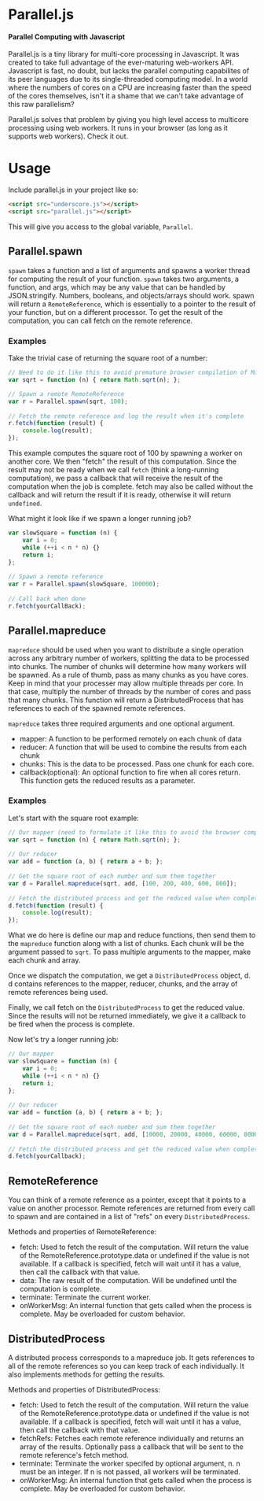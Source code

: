 Parallel.js
==============

#### Parallel Computing with Javascript

Parallel.js is a tiny library for multi-core processing in Javascript. It was created to take full advantage of the ever-maturing web-workers API. Javascript is fast, no doubt, but lacks the parallel computing capabilites of its peer languages due to its single-threaded computing model. In a world where the numbers of cores on a CPU are increasing faster than the speed of the cores themselves, isn't it a shame that we can't take advantage of this raw parallelism?

Parallel.js solves that problem by giving you high level access to multicore processing using web workers. It runs in your browser (as long as it supports web workers). Check it out.

# Usage

Include parallel.js in your project like so:

```html
<script src="underscore.js"></script>
<script src="parallel.js"></script>
```

This will give you access to the global variable, `Parallel`.

## Parallel.spawn

`spawn` takes a function and a list of arguments and spawns a worker thread for computing the result of your function. `spawn` takes two arguments, a function, and args, which may be any value that can be handled by JSON.stringify. Numbers, booleans, and objects/arrays should work. spawn will return a `RemoteReference`, which is essentially to a pointer to the result of your function, but on a different processor. To get the result of the computation, you can call fetch on the remote reference.

### Examples

Take the trivial case of returning the square root of a number:

```javascript
// Need to do it like this to avoid premature browser compilation of Math.sqrt
var sqrt = function (n) { return Math.sqrt(n); };

// Spawn a remote RemoteReference
var r = Parallel.spawn(sqrt, 100);
 
// Fetch the remote reference and log the result when it's complete
r.fetch(function (result) {
    console.log(result);
});
```

This example computes the square root of 100 by spawning a worker on another core. We then "fetch" the result of this computation. Since the result may not be ready when we call `fetch` (think a long-running computation), we pass a callback that will receive the result of the computation when the job is complete. fetch may also be called without the callback and will return the result if it is ready, otherwise it will return `undefined`.

What might it look like if we spawn a longer running job?

```javascript
var slowSquare = function (n) { 
    var i = 0; 
    while (++i < n * n) {}
    return i; 
};
 
// Spawn a remote reference
var r = Parallel.spawn(slowSquare, 100000);
 
// Call back when done
r.fetch(yourCallBack);
```

## Parallel.mapreduce

`mapreduce` should be used when you want to distribute a single operation across any arbitrary number of workers, splitting the data to be processed into chunks. The number of chunks will determine how many workers will be spawned. As a rule of thumb, pass as many chunks as you have cores. Keep in mind that your processer may allow multiple threads per core. In that case, multiply the number of threads by the number of cores and pass that many chunks. This function will return a DistributedProcess that has references to each of the spawned remote references.

`mapreduce` takes three required arguments and one optional argument.

- mapper: A function to be performed remotely on each chunk of data
- reducer: A function that will be used to combine the results from each chunk
- chunks: This is the data to be processed. Pass one chunk for each core.
- callback(optional): An optional function to fire when all cores return. This function gets the reduced results as a parameter.

### Examples

Let's start with the square root example:

```javascript
// Our mapper (need to formulate it like this to avoid the browser compiling Math.sqrt to native code)
var sqrt = function (n) { return Math.sqrt(n); };
 
// Our reducer
var add = function (a, b) { return a + b; };
 
// Get the square root of each number and sum them together
var d = Parallel.mapreduce(sqrt, add, [100, 200, 400, 600, 800]);
 
// Fetch the distributed process and get the reduced value when complete
d.fetch(function (result) {
    console.log(result);
});
```

What we do here is define our map and reduce functions, then send them to the `mapreduce` function along with a list of chunks. Each chunk will be the argument passed to `sqrt`. To pass multiple arguments to the mapper, make each chunk and array.

Once we dispatch the computation, we get a `DistributedProcess` object, d. d contains references to the mapper, reducer, chunks, and the array of remote references being used.

Finally, we call fetch on the `DistributedProcess` to get the reduced value. Since the results will not be returned immediately, we give it a callback to be fired when the process is complete.

Now let's try a longer running job:

```javascript
// Our mapper
var slowSquare = function (n) { 
    var i = 0; 
    while (++i < n * n) {}
    return i; 
};
 
// Our reducer
var add = function (a, b) { return a + b; };
 
// Get the square root of each number and sum them together
var d = Parallel.mapreduce(sqrt, add, [10000, 20000, 40000, 60000, 80000]);
 
// Fetch the distributed process and get the reduced value when complete
d.fetch(yourCallback);
```

## RemoteReference

You can think of a remote reference as a pointer, except that it points to a value on another processor. Remote references are returned from every call to spawn and are contained in a list of "refs" on every `DistributedProcess`.

Methods and properties of RemoteReference:

- fetch: Used to fetch the result of the computation. Will return the value of the RemoteReference.prototype.data or undefined if the value is not available. If a callback is specified, fetch will wait until it has a value, then call the callback with that value.
- data: The raw result of the computation. Will be undefined until the computation is complete.
- terminate: Terminate the current worker.
- onWorkerMsg: An internal function that gets called when the process is complete. May be overloaded for custom behavior.


## DistributedProcess

A distributed process corresponds to a mapreduce job. It gets references to all of the remote references so you can keep track of each individually. It also implements methods for getting the results.

Methods and properties of DistributedProcess:

- fetch: Used to fetch the result of the computation. Will return the value of the RemoteReference.prototype.data or undefined if the value is not available. If a callback is specified, fetch will wait until it has a value, then call the callback with that value.
- fetchRefs: Fetches each remote reference individually and returns an array of the results. Optionally pass a callback that will be sent to the remote reference's fetch method.
- terminate: Terminate the worker specifed by optional argument, n. n must be an integer. If n is not passed, all workers will be terminated.
- onWorkerMsg: An internal function that gets called when the process is complete. May be overloaded for custom behavior.